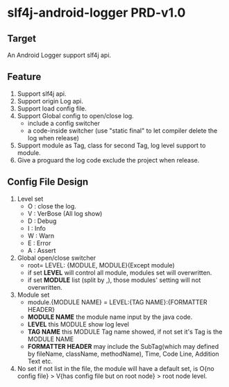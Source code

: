 slf4j-android-logger PRD-v1.0
====================
## Target
An Android Logger support slf4j api.

## Feature
1. Support slf4j api.
2. Support origin Log api.
3. Support load config file.
4. Support Global config to open/close log.
    * include a config switcher
    * a code-inside switcher (use "static final" to let compiler delete the log when release)
5. Support module as Tag, class for second Tag, log level support to module.
6. Give a proguard the log code exclude the project when release.

## Config File Design
1. Level set
    * O : close the log.
    * V : VerBose (All log show)
    * D : Debug
    * I : Info
    * W : Warn
    * E : Error
    * A : Assert
1. Global open/close switcher
    * root= LEVEL: {MODULE, MODULE}(Except module)
    * if set **LEVEL** will control all module, modules set will overwritten.
    * if set **MODULE** list (split by ,), those modules' setting will not overwritten.
2. Module set
    * module.{MODULE NAME} = LEVEL:{TAG NAME}:{FORMATTER HEADER}
    * **MODULE NAME** the module name input by the java code.
    * **LEVEL** this MODULE show log level
    * **TAG NAME** this MODULE Tag name showed, if not set it's Tag is the MODULE NAME
    * **FORMATTER HEADER** may include the SubTag(which may defined by fileName, className, methodName), Time, Code Line, Addition Text etc.
3. No set
    if not list in the file, the module will have a default set, is O{no config file} > V{has config file but on root node} > root node level.